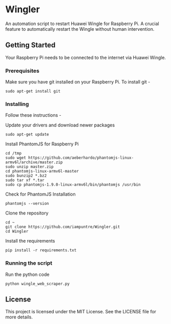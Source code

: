 # Wingler
An automation script to restart Huawei Wingle for Raspberry Pi. A crucial feature to automatically restart the Wingle
without human intervention.

## Getting Started
Your Raspberry Pi needs to be connected to the internet via Huawei Wingle.

### Prerequisites
Make sure you have git installed on your Raspberry Pi. To install git -
```
sudo apt-get install git
```

### Installing
Follow these instructions -


Update your drivers and download newer packages
```
sudo apt-get update
```

Install PhantomJS for Raspberry Pi
```
cd /tmp
sudo wget https://github.com/aeberhardo/phantomjs-linux-armv6l/archive/master.zip
sudo unzip master.zip
cd phantomjs-linux-armv6l-master
sudo bunzip2 *.bz2
sudo tar xf *.tar
sudo cp phantomjs-1.9.0-linux-armv6l/bin/phantomjs /usr/bin
```

Check for PhantomJS Installation
```
phantomjs --version
```

Clone the repository
```
cd ~
git clone https://github.com/iampuntre/Wingler.git
cd Wingler
```

Install the requirements
```
pip install -r requirements.txt
```

### Running the script
Run the python code
```
python wingle_web_scraper.py
```

## License
This project is licensed under the MIT License. See the LICENSE file for more details.